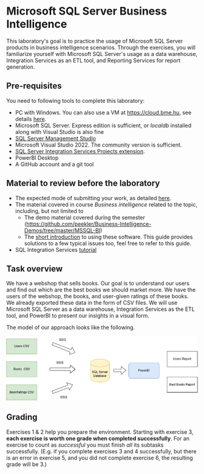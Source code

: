 # Microsoft SQL Server Business Intelligence

This laboratory's goal is to practice the usage of Microsoft SQL Server products in business intelligence scenarios. Through the exercises, you will familiarize yourself with Microsoft SQL Server's usage as a data warehouse, Integration Services as an ETL tool, and Reporting Services for report generation.

## Pre-requisites

You need to following tools to complete this laboratory:

- PC with Windows. You can also use a VM at <https://cloud.bme.hu>, see details [here](bme-cloud-vm-usage.md).
- Microsoft SQL Server. Express edition is sufficient, or _localdb_ installed along with Visual Studio is also fine
- [SQL Server Management Studio](https://docs.microsoft.com/en-us/sql/ssms/download-sql-server-management-studio-ssms)
- Microsoft Visual Studio 2022. The community version is sufficient. 
- [SQL Server Integration Services Projects extension](https://marketplace.visualstudio.com/items?itemName=SSIS.MicrosoftDataToolsIntegrationServices).
- PowerBI Desktop
- A GitHub account and a git tool

## Material to review before the laboratory

- The expected mode of submitting your work, as detailed [here](../GitHub.md).
- The material covered in course _Business intelligence_ related to the topic, including, but not limited to
    - The demo material covered during the semester (<https://github.com/peekler/Business-Intelligence-Demos/tree/master/MSSQL-BI>)
    - The [short introduction](bi-software-intro.md) to using these software. This guide provides solutions to a few typical issues too, feel free to refer to this guide.
- SQL Integration Services [tutorial](https://docs.microsoft.com/en-us/sql/integration-services/ssis-how-to-create-an-etl-package)

## Task overview

We have a webshop that sells books. Our goal is to understand our users and find out which are the best books we should market more. We have the users of the webshop, the books, and user-given ratings of these books. We already exported these data in the form of CSV files. We will use Microsoft SQL Server as a data warehouse, Integration Services as the ETL tool, and PowerBI to present our insights in a visual form.

The model of our approach looks like the following.

![Overview of the process](images/process-overview2.png)

## Grading

Exercises 1 & 2 help you prepare the environment. Starting with exercise 3, **each exercise is worth one grade when completed successfully**. For an exercise to count as _successful_ you must finish _all_ its subtasks successfully. (E.g. if you complete exercises 3 and 4 successfully, but there is an error in exercise 5, and you did not complete exercise 6, the resulting grade will be 3.)
